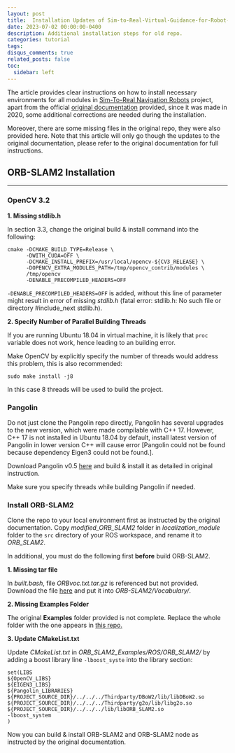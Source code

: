 ```yaml
---
layout: post
title:  Installation Updates of Sim-to-Real-Virtual-Guidance-for-Robot-Navigation
date: 2023-07-02 00:00:00-0400
description: Additional installation steps for old repo.
categories: tutorial
tags: 
disqus_comments: true
related_posts: false
toc:
  sidebar: left
---
```


The article provides clear instructions on how to install necessary environments for all modules in <a href="https://github.com/KaiChen1008/Sim-to-Real-Virtual-Guidance-for-Robot-Navigation">Sim-To-Real Navigation Robots</a> project, apart from the official <a href="https://kaichen1008.github.io/Sim-to-Real-Virtual-Guidance-for-Robot-Navigation/">original documentation</a> provided, since it was made in 2020, some additional corrections are needed during the installation.

Moreover, there are some missing files in the original repo, they were also provided here. Note that this article will only go though the updates to the original documentation, please refer to the original documentation for full instructions.


## ORB-SLAM2 Installation

---


### OpenCV 3.2

**1. Missing stdlib.h**

In section 3.3, change the original build & install command into the following:

```
cmake -DCMAKE_BUILD_TYPE=Release \
      -DWITH_CUDA=OFF \
      -DCMAKE_INSTALL_PREFIX=/usr/local/opencv-${CV3_RELEASE} \
      -DOPENCV_EXTRA_MODULES_PATH=/tmp/opencv_contrib/modules \
      /tmp/opencv
      -DENABLE_PRECOMPILED_HEADERS=OFF
```

`-DENABLE_PRECOMPILED_HEADERS=OFF` is added, without this line of parameter might result in error of missing _stdlib.h_ (fatal error: stdlib.h: No such file or directory #include_next stdlib.h).

**2. Specify Number of Parallel Building Threads**

If you are running Ubuntu 18.04 in virtual machine, it is likely that ``proc`` variable does not work, hence leading to an building error.

Make OpenCV by explicitly specify the number of threads would address this problem, this is also recommended:

```
sudo make install -j8
```

In this case 8 threads will be used to build the project.


### Pangolin

Do not just clone the Pangolin repo directly, Pangolin has several upgrades to the new version, which were made compilable with C++ 17. However, C++ 17 is not installed in Ubuntu 18.04 by default, install latest version of Pangolin in lower version C++ will cause error [Pangolin could not be found because dependency Eigen3 could not be found.].

Download Pangolin v0.5 <a href="https://github.com/stevenlovegrove/Pangolin/tags">here</a> and build & install it as detailed in original instruction.

Make sure you specify threads while building Pangolin if needed.

### Install ORB-SLAM2

Clone the repo to your local environment first as instructed by the original documentation. Copy _modified_ORB_SLAM2_ folder in _localization_module_ folder to the `src` directory of your ROS workspace, and rename it to _ORB_SLAM2_. 

In additional, you must do the following first **before** build ORB-SLAM2.

**1. Missing tar file**

In _built.bash_, file _ORBvoc.txt.tar.gz_ is referenced but not provided. Download the file <a href="https://github.com/raulmur/ORB_SLAM2/blob/master/Vocabulary/ORBvoc.txt.tar.gz">here</a> and put it into _ORB-SLAM2/Vocabulary/_.

**2. Missing Examples Folder**

The original __Examples__ folder provided is not complete. Replace the whole folder with the one appears in <a href="https://github.com/raulmur/ORB_SLAM2/tree/master/Examples">this repo.</a> 

**3. Update CMakeList.txt**

Update _CMakeList.txt_ in _ORB_SLAM2_Examples/ROS/ORB_SLAM2/_ by adding a boost library line `-lboost_syste` into the library section:

```
set(LIBS
${OpenCV_LIBS}
${EIGEN3_LIBS}
${Pangolin_LIBRARIES}
${PROJECT_SOURCE_DIR}/../../../Thirdparty/DBoW2/lib/libDBoW2.so
${PROJECT_SOURCE_DIR}/../../../Thirdparty/g2o/lib/libg2o.so
${PROJECT_SOURCE_DIR}/../../../lib/libORB_SLAM2.so
-lboost_system
)

```

Now you can build & install ORB-SLAM2 and ORB-SLAM2 node as instructed by the original documentation.


